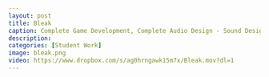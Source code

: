 ```yaml
---
layout: post
title: Bleak
caption: Complete Game Development, Complete Audio Design - Sound Design, Original Music, String Quartet Composition, VO and Implementation by Chris Heidorn, Sean Bauer, Matt Brendlen
description: 
categories: [Student Work]
image: bleak.png
video: https://www.dropbox.com/s/ag0hrngawk15m7x/Bleak.mov?dl=1
---
```

